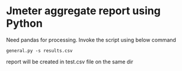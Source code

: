 # Jmeter aggregate report using Python

Need pandas for processing. Invoke the script using below command 

`general.py -s results.csv`

report will be created in test.csv file on the same dir
